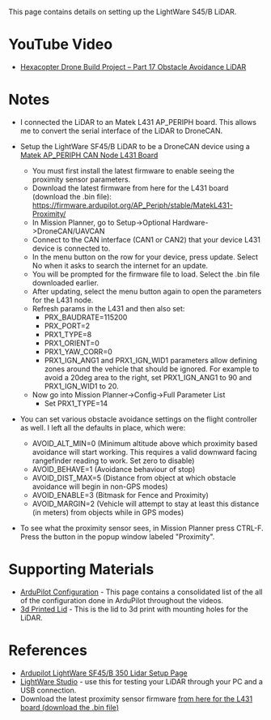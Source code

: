 This page contains details on setting up the LightWare S45/B LiDAR.

# YouTube Video
- [Hexacopter Drone Build Project – Part 17 Obstacle Avoidance LiDAR](https://youtu.be/x13RS9YKt_g)

# Notes
- I connected the LiDAR to an Matek L431 AP_PERIPH board. This allows me to convert the serial interface of the LiDAR to DroneCAN.

- Setup the LightWare SF45/B LiDAR to be a DroneCAN device using a [Matek AP_PERIPH CAN Node L431 Board](https://www.mateksys.com/?portfolio=can-l431)
  - You must first install the latest firmware to enable seeing the proximity sensor parameters.
  - Download the latest firmware from here for the L431 board (download the .bin file): https://firmware.ardupilot.org/AP_Periph/stable/MatekL431-Proximity/
  - In Mission Planner, go to Setup->Optional Hardware->DroneCAN/UAVCAN
  - Connect to the CAN interface (CAN1 or CAN2) that your device L431 device is connected to.
  - In the menu button on the row for your device, press update. Select No when it asks to search the internet for an update.
  - You will be prompted for the firmware file to load. Select the .bin file downloaded earlier.
  - After updating, select the menu button again to open the parameters for the L431 node.
  - Refresh params in the L431 and then also set:
    - PRX_BAUDRATE=115200
    - PRX_PORT=2
    - PRX1_TYPE=8
    - PRX1_ORIENT=0
    - PRX1_YAW_CORR=0
    - PRX1_IGN_ANG1 and PRX1_IGN_WID1 parameters allow defining zones around the vehicle that should be ignored. For example to avoid a 20deg area to the right, set PRX1_IGN_ANG1 to 90 and PRX1_IGN_WID1 to 20.
  - Now go into Mission Planner->Config->Full Parameter List
    - Set PRX1_TYPE=14
- You can set various obstacle avoidance settings on the flight controller as well. I left all the defaults in place, which were:
  - AVOID_ALT_MIN=0 (Minimum altitude above which proximity based avoidance will start working. This requires a valid downward facing rangefinder reading to work. Set zero to disable)
  - AVOID_BEHAVE=1 (Avoidance behaviour of stop)
  - AVOID_DIST_MAX=5 (Distance from object at which obstacle avoidance will begin in non-GPS modes)
  - AVOID_ENABLE=3 (Bitmask for Fence and Proximity)
  - AVOID_MARGIN=2 (Vehicle will attempt to stay at least this distance (in meters) from objects while in GPS modes)
- To see what the proximity sensor sees, in Mission Planner press CTRL-F. Press the button in the popup window labeled "Proximity".

# Supporting Materials
- [ArduPilot Configuration](../ArduPilot-Config/ArduPilot-Config.md) - This page contains a consolidated list of the all of the configuration done in ArduPilot throughout the videos.
- [3d Printed Lid](../../3d-print-files/drone-top-lid/Drone%20Top%20Lid.stl) - This is the lid to 3d print with mounting holes for the LiDAR.

# References 
- [Ardupilot LightWare SF45/B 350 Lidar Setup Page](https://ardupilot.org/copter/docs/common-lightware-sf45b.html)
- [LightWare Studio](https://lightwarelidar.com/resources-software/) - use this for testing your LiDAR through your PC and a USB connection.
- Download the latest proximity sensor firmware [from here for the L431 board (download the .bin file)](https://firmware.ardupilot.org/AP_Periph/stable/MatekL431-Proximity/)